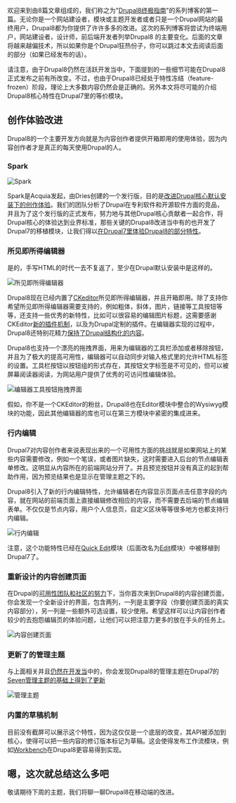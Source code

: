 欢迎来到由8篇文章组成的，我们称之为"[Drupal8终极指南](https://www.acquia.com/tags/ultimate-guide-drupal-8)"的系列博客的第一篇。无论你是一个网站建设者，模块或主题开发者或者只是一个Drupal网站的最终用户，Drupal8都为你提供了许许多多的改进。这次的系列博客将尝试为终端用户，网站建设者，设计师，前后端开发者列举Drupal8 的主要变化。后面的文章将越来越偏技术，所以如果你是个Drupal狂热份子，你可以跳过本文去阅读后面的部分（如果已经发布的话）。

请注意，由于Drupal8仍然在活跃开发当中，下面提到的一些细节可能在Drupal8正式发布之前有所改变。不过，也由于Drupal8已经处于特性冻结（feature-frozen）阶段，理论上大多数内容仍然会是正确的。另外本文将尽可能的介绍Drupal8核心特性在Drupal7里的等价模块。

## 创作体验改进

Drupal8的一个主要开发方向就是为内容创作者提供开箱即用的使用体验，因为内容创作者才是真正的每天使用Drupal的人。

### Spark

![Spark](https://www.acquia.com/sites/default/files/screen_shot_2014-05-05_at_10.22.35_pm.png)

Spark是Acquia发起，由Dries创建的一个发行版，目的是[改进Drupal核心默认安装下的创作体验](http://buytaert.net/announcing-spark-authoring-improvements-for-drupal-7-and-drupal-8)。我们的团队分析了Drupal在专利软件和开源软件方面的竞品，并且为了这个发行版的正式发布，努力地与其他Drupal核心贡献者一起合作，将Drupal核心的体验达到业界标准，那些关键的Drupal8改进当中有的也开发了Drupal7的移植模块，让我们得以[在Drupal7里体验Drupal8的部分特性](http://drupal.org/project/spark)。

### 所见即所得编辑器

是的，手写HTML的时代一去不复返了，至少在Drupal默认安装中是这样的。

![所见即所得编辑器](https://www.acquia.com/sites/default/files/screen_shot_2014-02-20_at_8.06.43_pm_0.png)

Drupal8现在已经内置了[CKeditor](http://ckeditor.com/)所见即所得编辑器，并且开箱即用。除了支持你希望所见即所得编辑器需要支持的，例如粗体，斜体，图片，链接等工具按钮等等，还支持一些优秀的新特性，比如可以很容易的编辑图片标题，这需要感谢CKEditor[新的插件机制](http://docs.ckeditor.com/#!/guide/dev_widgets)，以及为Drupal定制的插件。在编辑器实现的过程中，Drupal8还特别花精力[保持了Drupal结构化的内容](http://wimleers.com/article/drupal-8-structured-content-authoring-experience)。

Drupal8也支持一个漂亮的拖拽界面，用来为编辑器的工具栏添加或者移除按钮，并且为了极大的提高可用性，编辑器可以自动同步对输入格式里的允许HTML标签的设置。工具栏按钮以按钮组的形式存在，其按钮文字标签是不可见的，但可以被屏幕阅读器阅读，为网站用户提供了优秀的可访问性编辑体验。

![编辑器工具按钮拖拽界面](https://www.acquia.com/sites/default/files/screen_shot_2014-02-20_at_8.22.53_pm_0.png)

假如，你不是一个CKEditor的粉丝，Drupal8也在Editor模块中整合的Wysiwyg模块的功能，因此其他编辑器的库也可以在第三方模块中紧密的集成进来。

### 行内编辑

Drupal7对内容创作者来说表现出来的一个可用性方面的挑战就是如果网站上的某些内容需要修改，例如一个笔误，或者图片缺失，这时需要进入后台的节点编辑表单修改。这明显从内容所在的前端网站分开了。并且预览按钮并没有真正的起到帮助作用，因为预览结果也是显示在管理主题之下的。

Drupal8引入了新的行内编辑特性，允许编辑者在内容显示页面点击任意字段的内容，就在网站的前端页面上直接编辑修改相应的内容，而不需要去后端的节点编辑表单。不仅仅是节点内容，用户个人信息页，自定义区块等等很多地方也都支持行内编辑。

![行内编辑](https://www.acquia.com/sites/default/files/screen_shot_2014-02-20_at_8.26.18_pm_0.png)

注意，这个功能特性已经在[Quick Edit](https://drupal.org/project/quickedit)模块（后面改名为[Edit](http://drupal.org/project/edit)模块）中被移植到Drupal7了。

### 重新设计的内容创建页面

在Drupal的[可用性团队和社区的努力](https://groups.drupal.org/node/214898)下，当你首次来到Drupal8的内容创建页面，你会发现一个全新设计的界面，包含两列，一列是主要字段（你要创建页面的真实内容部分），另一列是一些额外可选设置，较少使用。希望这样可以让内容创作者较少的去抱怨编辑页的体验问题，让他们可以把注意力更多的放在手头的任务上。

![内容创建页面](https://www.acquia.com/sites/default/files/screen_shot_2014-02-20_at_8.39.30_pm_0.png)

### 更新了的管理主题

与上面相关并且[仍然在开发当](https://drupal.org/project/issues/search/drupal?project_issue_followers=&status%5B%5D=Open&issue_tags_op=%3D&issue_tags=styleguide)中的，你会发现Drupal8的管理主题在Drupal7的[Seven管理主题的基础上得到了更新](https://groups.drupal.org/node/283223)

![管理主题](https://www.acquia.com/sites/default/files/screen_shot_2014-05-05_at_10.56.34_pm.png)

### 内置的草稿机制

目前没有截屏可以展示这个特性，因为这仅仅是一个底层的改变，其API被添加到核心，使得可以把一些内容的修订版本标记为草稿。这会使得发布工作流模块，例如[Workbench](https://drupal.org/project/workbench)在Drupal8更容易得到实现。

## 嗯，这次就总结这么多吧

敬请期待下周的主题，我们将聊一聊Drupal8在移动端的改进。